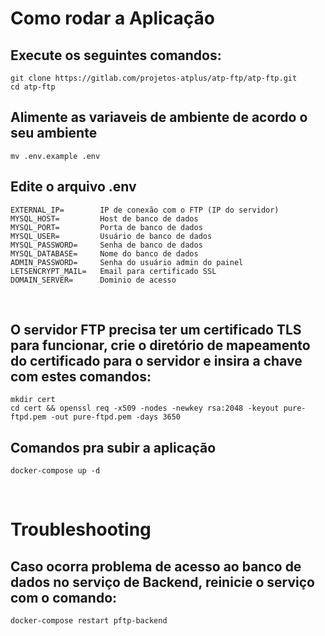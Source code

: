 <h1>Como rodar a Aplicação</h4>

## Execute os seguintes comandos:

    git clone https://gitlab.com/projetos-atplus/atp-ftp/atp-ftp.git
    cd atp-ftp


## Alimente as variaveis de ambiente de acordo o seu ambiente

    mv .env.example .env


## Edite o arquivo .env
    EXTERNAL_IP=        IP de conexão com o FTP (IP do servidor)
    MYSQL_HOST=         Host de banco de dados
    MYSQL_PORT=         Porta de banco de dados
    MYSQL_USER=         Usuário de banco de dados
    MYSQL_PASSWORD=     Senha de banco de dados
    MYSQL_DATABASE=     Nome do banco de dados
    ADMIN_PASSWORD=     Senha do usuário admin do painel
    LETSENCRYPT_MAIL=   Email para certificado SSL
    DOMAIN_SERVER=      Dominio de acesso

<br>

## O servidor FTP precisa ter um certificado TLS para funcionar, crie o diretório de mapeamento do certificado para o servidor e insira a chave com estes comandos:

    mkdir cert 
    cd cert && openssl req -x509 -nodes -newkey rsa:2048 -keyout pure-ftpd.pem -out pure-ftpd.pem -days 3650 

## Comandos pra subir a aplicação

    docker-compose up -d

<br>

<h1> Troubleshooting </h1>

## Caso ocorra problema de acesso ao banco de dados no serviço de Backend, reinicie o serviço com o comando: 
    docker-compose restart pftp-backend




